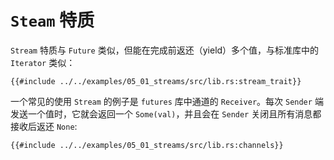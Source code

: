 # `Steam` 特质

`Stream` 特质与 `Future` 类似，但能在完成前返还（yield）多个值，与标准库中的 `Iterator` 类似：

```rust,no_run
{{#include ../../examples/05_01_streams/src/lib.rs:stream_trait}}
```

一个常见的使用 `Stream` 的例子是 `futures` 库中通道的 `Receiver`。每次 `Sender` 端发送一个值时，它就会返回一个 `Some(val)`，并且会在 `Sender` 关闭且所有消息都接收后返还 `None`:

```rust,no_run
{{#include ../../examples/05_01_streams/src/lib.rs:channels}}
```
